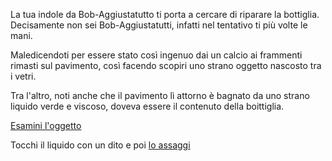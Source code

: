 La tua indole da Bob-Aggiustatutto ti porta a cercare di riparare la bottiglia.
Decisamente non sei Bob-Aggiustatutti, infatti nel tentativo ti più volte le mani.

Maledicendoti per essere stato così ingenuo dai un calcio ai frammenti rimasti sul pavimento,
così facendo scopiri uno strano oggetto nascosto tra i vetri.

Tra l'altro, noti anche che il pavimento lì attorno è bagnato da uno strano liquido verde e viscoso,
doveva essere il contenuto della boittiglia.

[Esamini l'oggetto](../scopri-oggetto/scopri-oggetto.md)

Tocchi il liquido con un dito e poi [lo assaggi](/caramelle.md)